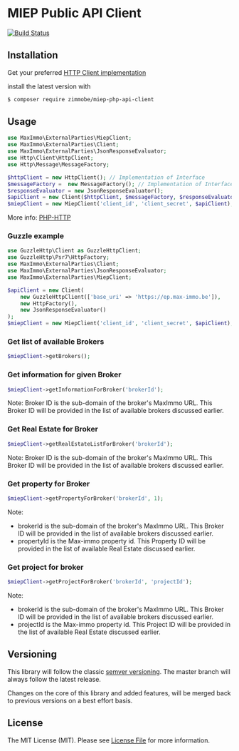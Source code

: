 # MIEP Public API Client

[![Build Status](https://travis-ci.org/zimmo-be/miep-public-api.svg?branch=master)](https://travis-ci.org/zimmo-be/miep-public-api)

## Installation

Get your preferred [HTTP Client implementation](https://packagist.org/providers/php-http/client-implementation)

install the latest version with

```bash
$ composer require zimmobe/miep-php-api-client
```

## Usage

```php 
use MaxImmo\ExternalParties\MiepClient;
use MaxImmo\ExternalParties\Client;
use MaxImmo\ExternalParties\JsonResponseEvaluator;
use Http\Client\HttpClient;
use Http\Message\MessageFactory;

$httpClient = new HttpClient(); // Implementation of Interface
$messageFactory =  new MessageFactory(); // Implementation of Interface
$responseEvaluator = new JsonResponseEvaluator();
$apiClient = new Client($httpClient, $messageFactory, $responseEvaluator);
$miepClient = new MiepClient('client_id', 'client_secret', $apiClient);
```

More info: [PHP-HTTP](http://docs.php-http.org/en/latest/index.html)

### Guzzle example
```php
use GuzzleHttp\Client as GuzzleHttpClient;
use GuzzleHttp\Psr7\HttpFactory;
use MaxImmo\ExternalParties\Client;
use MaxImmo\ExternalParties\JsonResponseEvaluator;
use MaxImmo\ExternalParties\MiepClient;

$apiClient = new Client(
    new GuzzleHttpClient(['base_uri' => 'https://ep.max-immo.be']), 
    new HttpFactory(), 
    new JsonResponseEvaluator()
);
$miepClient = new MiepClient('client_id', 'client_secret', $apiClient);
```


### Get list of available Brokers

```php
$miepClient->getBrokers();
```

### Get information for given Broker

```php
$miepClient->getInformationForBroker('brokerId');
```

Note: Broker ID is the sub-domain of the broker's MaxImmo URL. This Broker ID will be provided in the list of available brokers discussed earlier.


### Get Real Estate for Broker

```php
$miepClient->getRealEstateListForBroker('brokerId');
```

Note: Broker ID is the sub-domain of the broker's MaxImmo URL. This Broker ID will be provided in the list of available brokers discussed earlier.

### Get property for Broker

```php
$miepClient->getPropertyForBroker('brokerId', 1);
```

Note: 

- brokerId is the sub-domain of the broker's MaxImmo URL. This Broker ID will be provided in the list of available brokers discussed earlier.
- propertyId is the Max-immo property id. This Property ID will be provided in the list of available Real Estate discussed earlier. 

### Get project for broker

```php
$miepClient->getProjectForBroker('brokerId', 'projectId');
```
Note: 

- brokerId is the sub-domain of the broker's MaxImmo URL. This Broker ID will be provided in the list of available brokers discussed earlier.
- projectId is the Max-immo property id. This Project ID will be provided in the list of available Real Estate discussed earlier. 

## Versioning

This library will follow the classic [semver versioning](http://semver.org/). The master branch will always follow the latest release.

Changes on the core of this library and added features, will be merged back to previous versions on a best effort basis.

## License

The MIT License (MIT). Please see [License File](LICENSE) for more information.
